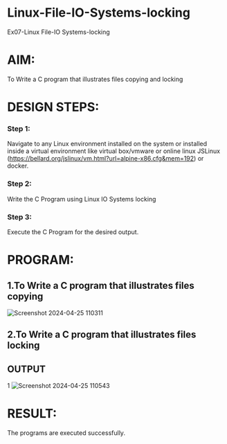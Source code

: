 # Linux-File-IO-Systems-locking
Ex07-Linux File-IO Systems-locking
# AIM:
To Write a C program that illustrates files copying and locking

# DESIGN STEPS:

### Step 1:

Navigate to any Linux environment installed on the system or installed inside a virtual environment like virtual box/vmware or online linux JSLinux (https://bellard.org/jslinux/vm.html?url=alpine-x86.cfg&mem=192) or docker.

### Step 2:

Write the C Program using Linux IO Systems locking

### Step 3:

Execute the C Program for the desired output. 

# PROGRAM:

## 1.To Write a C program that illustrates files copying 

![Screenshot 2024-04-25 110311](https://github.com/ARCH2006/Linux-File-IO-Systems-locking/assets/144300030/4ab8a292-74fd-42a3-b992-077a0d624396)






## 2.To Write a C program that illustrates files locking




## OUTPUT
1
![Screenshot 2024-04-25 110543](https://github.com/ARCH2006/Linux-File-IO-Systems-locking/assets/144300030/b07fb395-b33f-42dd-9a42-45cc52f78b11)





# RESULT:
The programs are executed successfully.
